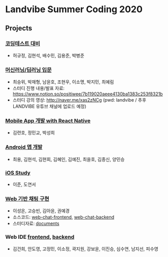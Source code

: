 # Landvibe Summer Coding 2020

## Projects

### [코딩테스트 대비](https://github.com/LandvibeDev/LSC2020/issues/9)
- 허규정, 김현석, 배수민, 김용준, 박병준

### [머신러닝/딥러닝 입문](https://github.com/LandvibeDev/LSC2020/issues/7)
- 최승위, 박재형, 남윤호, 조현우, 이소명, 박지민, 최예림
- 스터디 진행 내용/발표 자료: https://www.notion.so/positiwee/7b119020aeee4130ba1383c253f8321b
- 스터디 강의 영상: http://naver.me/xas2zNCg (pwd: landvibe / 추후 LANDVIBE 유튜브 채널에 업로드 예정)

### [Mobile App 개발 with React Native](https://github.com/LandvibeDev/LSC2020/issues/6)
- 김련호, 정민교, 박성희

### [Android 앱 개발](https://github.com/LandvibeDev/LSC2020/issues/8)
- 최용, 김현석, 김현회, 김혜인, 김예진, 최을호, 김종신, 양민승

### [iOS Study](https://github.com/LandvibeDev/LSC2020/issues/2)
- 이준, 도연서

### [Web 기반 채팅 구현](https://github.com/LandvibeDev/LSC2020/issues/5)
- 이성온, 고승빈, 김아윤, 권예경
- 소스코드: [web-chat-frontend](https://github.com/LandvibeDev/web-chat-frontend), [web-chat-backend](https://github.com/LandvibeDev/web-chat-backend)
- 스터디자료: [documents](https://www.notion.so/310896e87672471b8a91b5e0cd068d95)

### Web IDE [frontend](https://github.com/LandvibeDev/LSC2020/issues/3), [backend](https://github.com/LandvibeDev/LSC2020/issues/4)
- 김건희, 안도영, 고정민, 이소정, 곽지원, 강보윤, 이진승, 심수연, 남지선, 피수영
